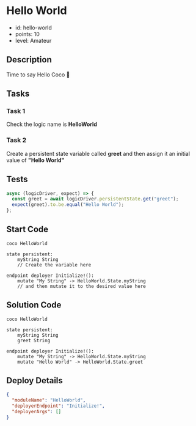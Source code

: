 # Hello World

- id: hello-world
- points: 10
- level: Amateur

## Description

Time to say Hello Coco 👋

## Tasks

### Task 1

Check the logic name is **HelloWorld**

### Task 2

Create a persistent state variable called **greet** and then assign it an initial value of **"Hello World"**

## Tests

```javascript
async (logicDriver, expect) => {
  const greet = await logicDriver.persistentState.get("greet");
  expect(greet).to.be.equal("Hello World");
};
```

## Start Code

```cocolang
coco HelloWorld

state persistent:
    myString String
    // Create the variable here

endpoint deployer Initialize!():
    mutate "My String" -> HelloWorld.State.myString
    // and then mutate it to the desired value here
```

## Solution Code

```cocolang
coco HelloWorld

state persistent:
    myString String
    greet String

endpoint deployer Initialize!():
    mutate "My String" -> HelloWorld.State.myString
    mutate "Hello World" -> HelloWorld.State.greet
```

## Deploy Details

```json
{
  "moduleName": "HelloWorld",
  "deployerEndpoint": "Initialize!",
  "deployerArgs": []
}
```
